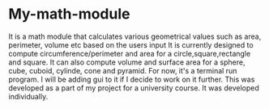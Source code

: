 # My-math-module
It is a math module that calculates various geometrical values such as area, perimeter, volume etc based on the users input
It is currently designed to compute circumference/perimeter and area for a circle,square,rectangle and square. 
It can also compute volume and surface area for a sphere, cube, cuboid, cylinde, cone and pyramid. 
For now, it's a terminal run program. 
I will be adding gui to it if I decide to work on it further. 
This was developed as a part of my project for a university course. 
It was developed individually. 

